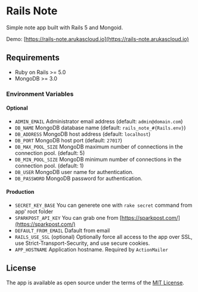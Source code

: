 # Rails Note

Simple note app built with Rails 5 and Mongoid.

Demo: [https://rails-note.arukascloud.io](https://rails-note.arukascloud.io)

## Requirements

* Ruby on Rails >= 5.0
* MongoDB >= 3.0

### Environment Variables

#### Optional

* `ADMIN_EMAIL` Administrator email address (default: `admin@domain.com`)
* `DB_NAME` MongoDB database name (default: `rails_note_#{Rails.env}`)
* `DB_ADDRESS` MongoDB host address (default: `localhost`)
* `DB_PORT` MongoDB host port (default: `27017`)
* `DB_MAX_POOL_SIZE` MongoDB maximum number of connections in the connection pool. (default: 5)
* `DB_MIN_POOL_SIZE` MongoDB minimum number of connections in the connection pool. (default: 1)
* `DB_USER` MongoDB user name for authentication.
* `DB_PASSWORD` MongoDB password for authentication.

#### Production

* `SECRET_KEY_BASE` You can generete one with `rake secret` command from app' root folder
* `SPARKPOST_API_KEY` You can grab one from [https://sparkpost.com/](https://sparkpost.com/)
* `DEFAULT_FROM_EMAIL` Dafault from email
* `RAILS_USE_SSL` (optional) Optionally force all access to the app over SSL, use Strict-Transport-Security, and use secure cookies.
* `APP_HOSTNAME` Application hostname. Required by `ActionMailer`
## License

The app is available as open source under the terms of the [MIT License](http://opensource.org/licenses/MIT).
